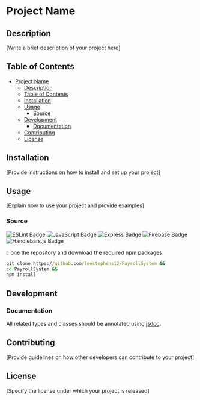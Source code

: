 # Project Name

## Description

[Write a brief description of your project here]

## Table of Contents

- [Project Name](#project-name)
  - [Description](#description)
  - [Table of Contents](#table-of-contents)
  - [Installation](#installation)
  - [Usage](#usage)
    - [Source](#source)
  - [Development](#development)
    - [Documentation](#documentation)
  - [Contributing](#contributing)
  - [License](#license)

## Installation

[Provide instructions on how to install and set up your project]

## Usage

[Explain how to use your project and provide examples]

### Source

![ESLint Badge](https://img.shields.io/badge/ESLint-4B32C3?logo=eslint&logoColor=fff&style=for-the-badge)
![JavaScript Badge](https://img.shields.io/badge/JavaScript-F7DF1E?logo=javascript&logoColor=000&style=for-the-badge)
![Express Badge](https://img.shields.io/badge/Express-000?logo=express&logoColor=fff&style=for-the-badge)
![Firebase Badge](https://img.shields.io/badge/Firebase-FFCA28?logo=firebase&logoColor=000&style=for-the-badge)
![Handlebars.js Badge](https://img.shields.io/badge/Handlebars.js-000?logo=handlebarsdotjs&logoColor=fff&style=for-the-badge)

clone the repository and download the required npm packages

```cmd
git clone https://github.com/leestephens12/PayrollSystem &&
cd PayrollSystem &&
npm install
```

## Development

### Documentation

All related types and classes should be annotated using [jsdoc](https://jsdoc.app/).

## Contributing

[Provide guidelines on how other developers can contribute to your project]

## License

[Specify the license under which your project is released]
